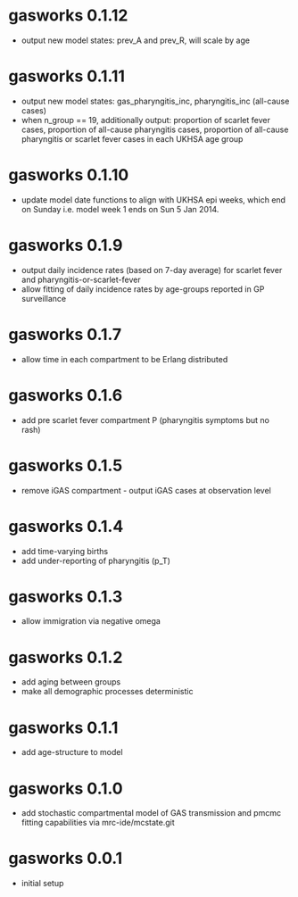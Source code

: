 # gasworks 0.1.12

* output new model states: prev_A and prev_R, will scale by age

# gasworks 0.1.11

* output new model states: gas_pharyngitis_inc, pharyngitis_inc (all-cause
cases)
* when n_group == 19, additionally output: 
proportion of scarlet fever cases, proportion of all-cause pharyngitis cases,
proportion of all-cause pharyngitis or scarlet fever cases in each  UKHSA age
group

# gasworks 0.1.10

* update model date functions to align with UKHSA epi weeks, which end on Sunday
i.e. model week 1 ends on Sun 5 Jan 2014.

# gasworks 0.1.9

* output daily incidence rates (based on 7-day average) for scarlet fever and
pharyngitis-or-scarlet-fever
* allow fitting of daily incidence rates by age-groups reported in GP
surveillance


# gasworks 0.1.7

* allow time in each compartment to be Erlang distributed

# gasworks 0.1.6

* add pre scarlet fever compartment P (pharyngitis symptoms but no rash)

# gasworks 0.1.5

* remove iGAS compartment - output iGAS cases at observation level

# gasworks 0.1.4

* add time-varying births
* add under-reporting of pharyngitis (p_T)

# gasworks 0.1.3

* allow immigration via negative omega

# gasworks 0.1.2

* add aging between groups
* make all demographic processes deterministic

# gasworks 0.1.1

* add age-structure to model

# gasworks 0.1.0

* add stochastic compartmental model of GAS transmission and pmcmc fitting
capabilities via mrc-ide/mcstate.git

# gasworks 0.0.1

* initial setup
